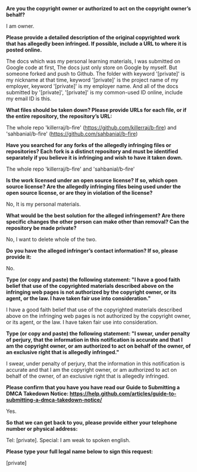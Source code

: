 **Are you the copyright owner or authorized to act on the copyright owner’s behalf?**

 I am owner.

**Please provide a detailed description of the original copyrighted work that has allegedly been infringed. If possible, include a URL to where it is posted online.**

 The docs which was my personal learning materials, I was submitted on Google code at first, The docs just only store on Google by myself. But someone forked and push to Github. The folder with keyword '[private]' is my nickname at that time, keyword '[private]' is the project name of my employer, keyword '[private]' is my employer name. And all of the docs submitted by '[private]', '[private]' is my common-used ID online, include my email ID is this.

**What files should be taken down? Please provide URLs for each file, or if the entire repository, the repository’s URL:**

The whole repo 'killerraj/b-fire' (https://github.com/killerraj/b-fire) and 'sahbanial/b-fire' (https://github.com/sahbanial/b-fire)

**Have you searched for any forks of the allegedly infringing files or repositories? Each fork is a distinct repository and must be identified separately if you believe it is infringing and wish to have it taken down.**

 The whole repo 'killerraj/b-fire' and 'sahbanial/b-fire'

**Is the work licensed under an open source license? If so, which open source license? Are the allegedly infringing files being used under the open source license, or are they in violation of the license?**

 No, It is my personal materials.

**What would be the best solution for the alleged infringement? Are there specific changes the other person can make other than removal? Can the repository be made private?**

 No, I want to delete whole of the two.

**Do you have the alleged infringer’s contact information? If so, please provide it:**

 No.

**Type (or copy and paste) the following statement: "I have a good faith belief that use of the copyrighted materials described above on the infringing web pages is not authorized by the copyright owner, or its agent, or the law. I have taken fair use into consideration."**

 I have a good faith belief that use of the copyrighted materials described above on the infringing web pages is not authorized by the copyright owner, or its agent, or the law. I have taken fair use into consideration.

**Type (or copy and paste) the following statement: "I swear, under penalty of perjury, that the information in this notification is accurate and that I am the copyright owner, or am authorized to act on behalf of the owner, of an exclusive right that is allegedly infringed."**

 I swear, under penalty of perjury, that the information in this notification is accurate and that I am the copyright owner, or am authorized to act on behalf of the owner, of an exclusive right that is allegedly infringed.

**Please confirm that you have you have read our Guide to Submitting a DMCA Takedown Notice: https://help.github.com/articles/guide-to-submitting-a-dmca-takedown-notice/**

 Yes.

**So that we can get back to you, please provide either your telephone number or physical address:**

 Tel: [private]. Special: I am weak to spoken english.

**Please type your full legal name below to sign this request:**

 [private]

